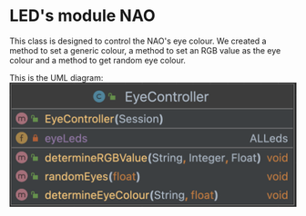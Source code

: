 # LED's module NAO

This class is designed to control the NAO's eye colour.
We created a method to set a generic colour, a method to 
set an RGB value as the eye colour and a method to get
random eye colour. 

This is the UML diagram:
![](../img/EyeController.png)